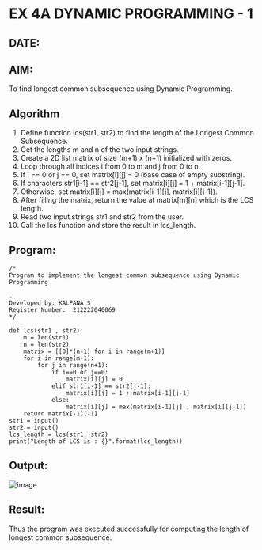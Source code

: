 # EX 4A DYNAMIC PROGRAMMING - 1
## DATE:
## AIM:
To find longest common subsequence using Dynamic Programming.



## Algorithm
1. Define function lcs(str1, str2) to find the length of the Longest Common Subsequence.
2. Get the lengths m and n of the two input strings.
3. Create a 2D list matrix of size (m+1) x (n+1) initialized with zeros.
4. Loop through all indices i from 0 to m and j from 0 to n. 
5. If i == 0 or j == 0, set matrix[i][j] = 0 (base case of empty substring).
6. If characters str1[i-1] == str2[j-1], set matrix[i][j] = 1 + matrix[i-1][j-1].
7. Otherwise, set matrix[i][j] = max(matrix[i-1][j], matrix[i][j-1]).
8. After filling the matrix, return the value at matrix[m][n] which is the LCS length.
9. Read two input strings str1 and str2 from the user.
10. Call the lcs function and store the result in lcs_length.  

## Program:
```
/*
Program to implement the longest common subsequence using Dynamic Programming

.
Developed by: KALPANA S
Register Number:  212222040069
*/
```
```
def lcs(str1 , str2):
    m = len(str1)
    n = len(str2)
    matrix = [[0]*(n+1) for i in range(m+1)] 
    for i in range(m+1):
        for j in range(n+1):
            if i==0 or j==0:
                matrix[i][j] = 0
            elif str1[i-1] == str2[j-1]:
                matrix[i][j] = 1 + matrix[i-1][j-1]
            else:
                matrix[i][j] = max(matrix[i-1][j] , matrix[i][j-1])
    return matrix[-1][-1]
str1 = input()
str2 = input()
lcs_length = lcs(str1, str2)
print("Length of LCS is : {}".format(lcs_length))
```

## Output:

![image](https://github.com/user-attachments/assets/2527a974-5816-43eb-aa86-a93c8fa4335d)


## Result:
Thus the program was executed successfully for computing the length of longest common subsequence.
